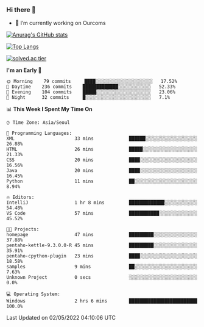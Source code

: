 ### Hi there 👋

- 🔭 I’m currently working on Ourcoms

<!--
**Rhange/Rhange** is a ✨ _special_ ✨ repository because its `README.md` (this file) appears on your GitHub profile.

Here are some ideas to get you started:

- 🌱 I’m currently learning ...
- 👯 I’m looking to collaborate on ...
- 🤔 I’m looking for help with ...
- 💬 Ask me about ...
- 📫 How to reach me: ...
- 😄 Pronouns: ...
- ⚡ Fun fact: ...
-->

[![Anurag's GitHub stats](https://github-readme-stats.vercel.app/api?username=rhange&show_icons=true&theme=gruvbox)](https://github.com/anuraghazra/github-readme-stats)

[![Top Langs](https://github-readme-stats.vercel.app/api/top-langs/?username=rhange&layout=compact&theme=gruvbox)](https://github.com/anuraghazra/github-readme-stats)

[![solved.ac tier](http://mazassumnida.wtf/api/generate_badge?boj=rhange0511)](https://solved.ac/rhange0511)

  <!--START_SECTION:waka-->
**I'm an Early 🐤** 

```text
🌞 Morning    79 commits     ████░░░░░░░░░░░░░░░░░░░░░   17.52% 
🌆 Daytime    236 commits    █████████████░░░░░░░░░░░░   52.33% 
🌃 Evening    104 commits    █████░░░░░░░░░░░░░░░░░░░░   23.06% 
🌙 Night      32 commits     █░░░░░░░░░░░░░░░░░░░░░░░░   7.1%

```


📊 **This Week I Spent My Time On** 

```text
⌚︎ Time Zone: Asia/Seoul

💬 Programming Languages: 
XML                      33 mins             ██████░░░░░░░░░░░░░░░░░░░   26.88% 
HTML                     26 mins             █████░░░░░░░░░░░░░░░░░░░░   21.33% 
CSS                      20 mins             ████░░░░░░░░░░░░░░░░░░░░░   16.56% 
Java                     20 mins             ████░░░░░░░░░░░░░░░░░░░░░   16.45% 
Python                   11 mins             ██░░░░░░░░░░░░░░░░░░░░░░░   8.94%

🔥 Editors: 
IntelliJ                 1 hr 8 mins         █████████████░░░░░░░░░░░░   54.48% 
VS Code                  57 mins             ███████████░░░░░░░░░░░░░░   45.52%

🐱‍💻 Projects: 
homepage                 47 mins             █████████░░░░░░░░░░░░░░░░   37.88% 
pentaho-kettle-9.3.0.0-R 45 mins             █████████░░░░░░░░░░░░░░░░   35.91% 
pentaho-cpython-plugin   23 mins             ████░░░░░░░░░░░░░░░░░░░░░   18.58% 
samples                  9 mins              ██░░░░░░░░░░░░░░░░░░░░░░░   7.63% 
Unknown Project          0 secs              ░░░░░░░░░░░░░░░░░░░░░░░░░   0.0%

💻 Operating System: 
Windows                  2 hrs 6 mins        █████████████████████████   100.0%

```


 Last Updated on 02/05/2022 04:10:06 UTC
<!--END_SECTION:waka-->
